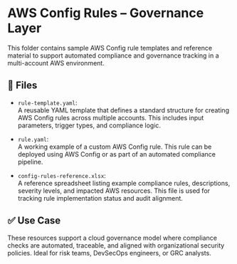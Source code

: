 # AWS Config Rules – Governance Layer

This folder contains sample AWS Config rule templates and reference material to support automated compliance and governance tracking in a multi-account AWS environment.

## 📄 Files

- `rule-template.yaml`:  
  A reusable YAML template that defines a standard structure for creating AWS Config rules across multiple accounts. This includes input parameters, trigger types, and compliance logic.

- `rule.yaml`:  
  A working example of a custom AWS Config rule. This rule can be deployed using AWS Config or as part of an automated compliance pipeline.

- `config-rules-reference.xlsx`:  
  A reference spreadsheet listing example compliance rules, descriptions, severity levels, and impacted AWS resources. This file is used for tracking rule implementation status and audit alignment.

## ✅ Use Case

These resources support a cloud governance model where compliance checks are automated, traceable, and aligned with organizational security policies. Ideal for risk teams, DevSecOps engineers, or GRC analysts.

